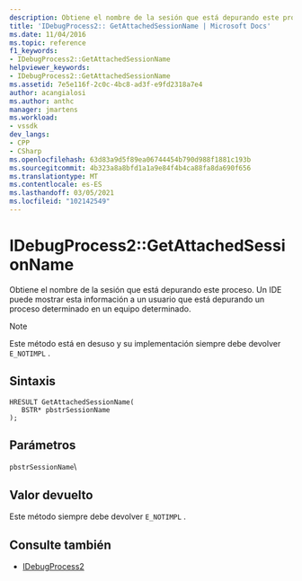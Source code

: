 ```yaml
---
description: Obtiene el nombre de la sesión que está depurando este proceso.
title: 'IDebugProcess2:: GetAttachedSessionName | Microsoft Docs'
ms.date: 11/04/2016
ms.topic: reference
f1_keywords:
- IDebugProcess2::GetAttachedSessionName
helpviewer_keywords:
- IDebugProcess2::GetAttachedSessionName
ms.assetid: 7e5e116f-2c0c-4bc8-ad3f-e9fd2318a7e4
author: acangialosi
ms.author: anthc
manager: jmartens
ms.workload:
- vssdk
dev_langs:
- CPP
- CSharp
ms.openlocfilehash: 63d83a9d5f89ea06744454b790d988f1881c193b
ms.sourcegitcommit: 4b323a8a8bfd1a1a9e84f4b4ca88fa8da690f656
ms.translationtype: MT
ms.contentlocale: es-ES
ms.lasthandoff: 03/05/2021
ms.locfileid: "102142549"
---
```

# <a name="idebugprocess2getattachedsessionname"></a>IDebugProcess2::GetAttachedSessionName
Obtiene el nombre de la sesión que está depurando este proceso. Un IDE puede mostrar esta información a un usuario que está depurando un proceso determinado en un equipo determinado.

> [!NOTE]
> Este método está en desuso y su implementación siempre debe devolver `E_NOTIMPL` .

## <a name="syntax"></a>Sintaxis

```
HRESULT GetAttachedSessionName(
   BSTR* pbstrSessionName
);
```

## <a name="parameters"></a>Parámetros
`pbstrSessionName`\

## <a name="return-value"></a>Valor devuelto
 Este método siempre debe devolver `E_NOTIMPL` .

## <a name="see-also"></a>Consulte también
- [IDebugProcess2](../../../extensibility/debugger/reference/idebugprocess2.md)
